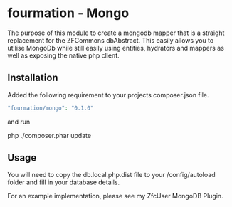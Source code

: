 # fourmation - Mongo
The purpose of this module to create a mongodb mapper that is a straight replacement for the ZFCommons dbAbstract.
This easily allows you to utilise MongoDb while still easily using entities, hydrators and mappers as well as exposing
the native php client.

## Installation
Added the following requirement to your projects composer.json file.

```php
"fourmation/mongo": "0.1.0"
```

and run

php ./composer.phar update

## Usage
You will need to copy the db.local.php.dist file to your /config/autoload folder and fill in your database details.

For an example implementation, please see my ZfcUser MongoDB Plugin.
